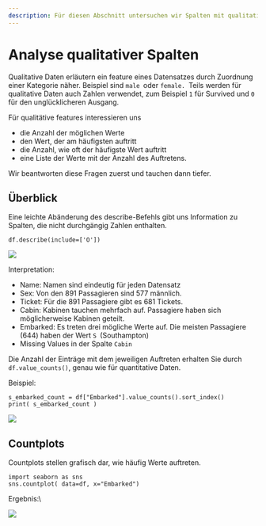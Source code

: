 ```yaml
---
description: Für diesen Abschnitt untersuchen wir Spalten mit qualitativen Werten. .
---
```


# Analyse qualitativer Spalten

Qualitative Daten erläutern ein feature eines Datensatzes durch Zuordnung einer Kategorie näher. Beispiel sind `male `oder `female. `Teils werden für qualitative Daten auch Zahlen verwendet, zum Beispiel `1` für Survived und `0` für den unglücklicheren Ausgang. 

Für qualitätive features interessieren uns

* die Anzahl der möglichen Werte
* den Wert, der am häufigsten auftritt
* die Anzahl, wie oft der häufigste Wert auftritt
* eine Liste der Werte mit der Anzahl des Auftretens.

Wir beantworten diese Fragen zuerst und tauchen dann tiefer.

## Überblick

Eine leichte Abänderung des describe-Befehls gibt uns Information zu Spalten, die nicht durchgängig Zahlen enthalten.

```
df.describe(include=['O'])
```

![](<../../../.gitbook/assets/image (27).png>)

Interpretation:

* Name: Namen  sind eindeutig für jeden Datensatz
* Sex: Von den 891 Passagieren sind 577 männlich.
* Ticket: Für die 891 Passagiere gibt es 681 Tickets.
* Cabin: Kabinen tauchen mehrfach auf. Passagiere haben sich möglicherweise Kabinen geteilt.
* Embarked: Es treten drei mögliche Werte auf. Die meisten Passagiere (644) haben der Wert `S `(Southampton)
* Missing Values in der Spalte `Cabin`

Die Anzahl der Einträge mit dem jeweiligen Auftreten erhalten Sie durch `df.value_counts()`, genau wie für quantitative Daten.

Beispiel:

```
s_embarked_count = df["Embarked"].value_counts().sort_index()
print( s_embarked_count )  
```

![](<../../../.gitbook/assets/image (60).png>)

## Countplots

Countplots stellen grafisch dar, wie häufig Werte auftreten.

```
import seaborn as sns
sns.countplot( data=df, x="Embarked")
```

Ergebnis:\


![](<../../../.gitbook/assets/image (57).png>)
